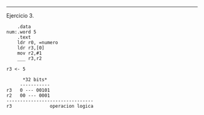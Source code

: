 ----
Ejercicio 3.

```asmarm
	.data
num:.word 5
	.text
	ldr r0, =numero
	ldr r3,[0]
	mov r2,#1
	___ r3,r2
```

```
r3 <- 5

	  *32 bits*
     -----------
r3   0 --- 00101
r2   00 --- 0001
--------------------------------
r3              operacion logica

```